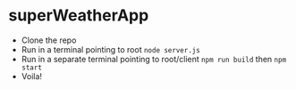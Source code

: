 # superWeatherApp

- Clone the repo
- Run in a terminal pointing to root `node server.js`
- Run in a separate terminal pointing to root/client `npm run build` then `npm start`
- Voila!
